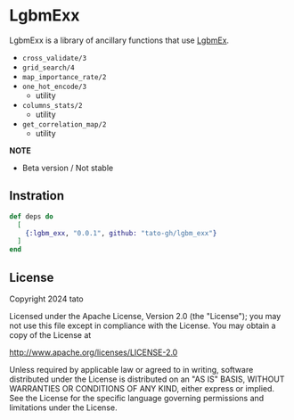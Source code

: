 # LgbmExx

LgbmExx is a library of ancillary functions that use [LgbmEx](https://github.com/tato-gh/lgbm_ex).

- `cross_validate/3`
- `grid_search/4`
- `map_importance_rate/2`
- `one_hot_encode/3`
  - utility
- `columns_stats/2`
  - utility
- `get_correlation_map/2`
  - utility

**NOTE**

- Beta version / Not stable

## Instration

```elixir
def deps do
  [
    {:lgbm_exx, "0.0.1", github: "tato-gh/lgbm_exx"}
  ]
end
```

## License

Copyright 2024 tato

Licensed under the Apache License, Version 2.0 (the "License");
you may not use this file except in compliance with the License.
You may obtain a copy of the License at

 http://www.apache.org/licenses/LICENSE-2.0

Unless required by applicable law or agreed to in writing, software
distributed under the License is distributed on an "AS IS" BASIS,
WITHOUT WARRANTIES OR CONDITIONS OF ANY KIND, either express or implied.
See the License for the specific language governing permissions and
limitations under the License.

